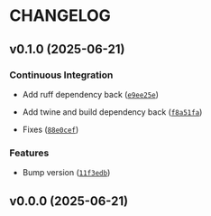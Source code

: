 # CHANGELOG


## v0.1.0 (2025-06-21)

### Continuous Integration

- Add ruff dependency back
  ([`e9ee25e`](https://github.com/codcod/smppai/commit/e9ee25ef4e83ea0e694ede25b12ad8fca380171f))

- Add twine and build dependency back
  ([`f8a51fa`](https://github.com/codcod/smppai/commit/f8a51fa9a1a5f543dbc0e8129c571d080a0a5fe0))

- Fixes
  ([`88e0cef`](https://github.com/codcod/smppai/commit/88e0cef3cdaed2e87320aa4b7679241985f59f39))

### Features

- Bump version
  ([`11f3edb`](https://github.com/codcod/smppai/commit/11f3edbdf0a2c3e8236c279d1fce9b31c61aece5))


## v0.0.0 (2025-06-21)

